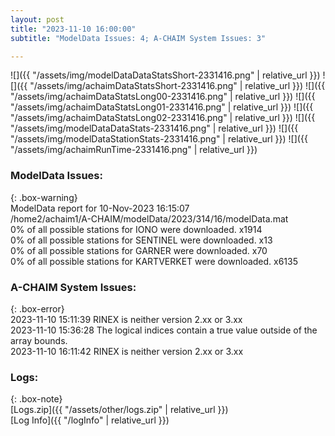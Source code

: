 ```yaml
---
layout: post
title: "2023-11-10 16:00:00"
subtitle: "ModelData Issues: 4; A-CHAIM System Issues: 3"

---
```


![]({{ "/assets/img/modelDataDataStatsShort-2331416.png" | relative_url }})
![]({{ "/assets/img/achaimDataStatsShort-2331416.png" | relative_url }})
![]({{ "/assets/img/achaimDataStatsLong00-2331416.png" | relative_url }})
![]({{ "/assets/img/achaimDataStatsLong01-2331416.png" | relative_url }})
![]({{ "/assets/img/achaimDataStatsLong02-2331416.png" | relative_url }})
![]({{ "/assets/img/modelDataDataStats-2331416.png" | relative_url }})
![]({{ "/assets/img/modelDataStationStats-2331416.png" | relative_url }})
![]({{ "/assets/img/achaimRunTime-2331416.png" | relative_url }})


### ModelData Issues:  
  
{: .box-warning}  
 ModelData report for 10-Nov-2023 16:15:07   
 /home2/achaim1/A-CHAIM/modelData/2023/314/16/modelData.mat   
 0% of all possible stations for IONO were downloaded. x1914   
 0% of all possible stations for SENTINEL were downloaded. x13   
 0% of all possible stations for GARNER were downloaded. x70   
 0% of all possible stations for KARTVERKET were downloaded. x6135   
  
### A-CHAIM System Issues:  
  
{: .box-error}  
2023-11-10 15:11:39 RINEX is neither version 2.xx or 3.xx  
2023-11-10 15:36:28 The logical indices contain a true value outside of the array bounds.  
2023-11-10 16:11:42 RINEX is neither version 2.xx or 3.xx  

### Logs:  
  
{: .box-note}  
[Logs.zip]({{ "/assets/other/logs.zip" | relative_url }})  
[Log Info]({{ "/logInfo" | relative_url }})  
